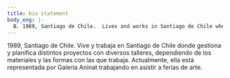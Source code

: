 ```yaml
---
title: bio statement
body_eng: |-
  B. 1989, Santiago de Chile.  Lives and works in Santiago de Chile where she operates and plans different projects with diverse workshops, depending on the material and forms she works with.  Currently, she is represented by Galería Aninat working on future art fairs.
---
```


1989, Santiago de Chile. Vive y trabaja en Santiago de Chile donde gestiona y planifica distintos proyectos con diversos talleres, dependiendo de los materiales y las formas con las que trabaja.  Actualmente, ella está representada por Galeria Aninat trabajando en asistir a ferias de arte.
